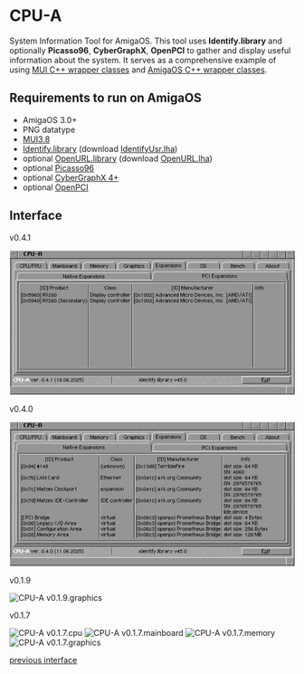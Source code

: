 # CPU-A

System Information Tool for AmigaOS.
This tool uses **Identify.library** and optionally **Picasso96**, **CyberGraphX**, **OpenPCI** to gather and display useful information about the system.
It serves as a comprehensive example of using [MUI C++ wrapper classes](https://github.com/tdolphin-org/AmigaOS.MUI.cpp.wrapper) and [AmigaOS C++ wrapper classes](https://github.com/tdolphin-org/AmigaOS.cpp.wrapper).

## Requirements to run on AmigaOS

-   AmigaOS 3.0+
-   PNG datatype
-   [MUI3.8](https://aminet.net/package/util/libs/mui38usr)
-   [Identify.library](https://codeberg.org/shred/identify) (download [IdentifyUsr.lha](http://aminet.net/util/libs/IdentifyUsr.lha))
-   optional [OpenURL.library](https://github.com/jens-maus/libopenurl) (download [OpenURL.lha](http://aminet.net/comm/www/OpenURL-7.18.lha))
-   optional [Picasso96](http://wiki.icomp.de/wiki/P96)
-   optional [CyberGraphX 4+](https://aminet.net/package/driver/video/CyberGraphX_4.3rc6)
-   optional [OpenPCI](https://aminet.net/package/driver/other/openpci68k)

## Interface

v0.4.1

![CPU-A v0.1.9.pci.expansions](/docs/assets/CPU-A.0.4.1.pci.expansions.png)

v0.4.0

![CPU-A v0.1.9.expansions](/docs/assets/CPU-A.0.4.0.expansions.png)

v0.1.9

![CPU-A v0.1.9.graphics](/docs/assets/CPU-A.0.1.9.graphics.png)

v0.1.7

![CPU-A v0.1.7.cpu](/docs/assets/CPU-A.0.1.7.cpu.png)
![CPU-A v0.1.7.mainboard](/docs/assets/CPU-A.0.1.7.mainboard.png)
![CPU-A v0.1.7.memory](/docs/assets/CPU-A.0.1.7.memory.png)
![CPU-A v0.1.7.graphics](/docs/assets/CPU-A.0.1.7.graphics.png)

[previous interface](/docs/OldInterface.md)

